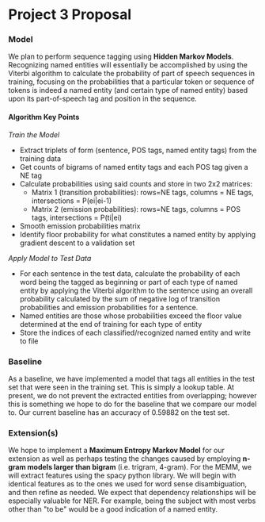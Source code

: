 # Project 3 Proposal

### Model

We plan to perform sequence tagging using **Hidden Markov Models**. Recognizing named entities will essentially be accomplished by using the Viterbi algorithm to calculate the probability of part of speech sequences in training, focusing on the probabilities that a particular token or sequence of tokens is indeed a named entity (and certain type of named entity) based upon its part-of-speech tag and position in the sequence.

#### Algorithm Key Points

*Train the Model*

- Extract triplets of form (sentence, POS tags, named entity tags) from the training data
- Get counts of bigrams of named entity tags and each POS tag given a NE tag
- Calculate probabilities using said counts and store in two 2x2 matrices:
    - Matrix 1 (transition probabilities): rows=NE tags, columns = NE tags, intersections = P(ei|ei-1)
    - Matrix 2 (emission probabilities): rows=NE tags, columns = POS tags, intersections = P(ti|ei)
- Smooth emission probabilities matrix
- Identify floor probability for what constitutes a named entity by applying gradient descent to a validation set

*Apply Model to Test Data*


- For each sentence in the test data, calculate the probability of each word being the tagged as beginning or part of each type of named entity by applying the Viterbi algorithm to the sentence using an overall probability calculated by the sum of negative log of transition probabilities and emission probabilities for a sentence.
- Named entities are those whose probabilities exceed the floor value determined at the end of training for each type of entity
- Store the indices of each classified/recognized named entity and write to file

### Baseline
As a baseline, we have implemented a model that tags all entities in the test set that were seen in the training set. This is simply a lookup table. At present, we do not prevent the extracted entities from overlapping; however this is something we hope to do for the baseline that we compare our model to. Our current baseline has an accuracy of 0.59882 on the test set.


### Extension(s)

We hope to implement a **Maximum Entropy Markov Model** for our extension as well as perhaps testing the changes caused by employing **n-gram models larger than bigram** (i.e. trigram, 4-gram). For the MEMM, we will extract features using the spacy python library. We will begin with identical features as to the ones we used for word sense disambiguation, and then refine as needed. We expect that dependency relationships will be especially valuable for NER. For example, being the subject with most verbs other than "to be" would be a good indication of a named entity.
